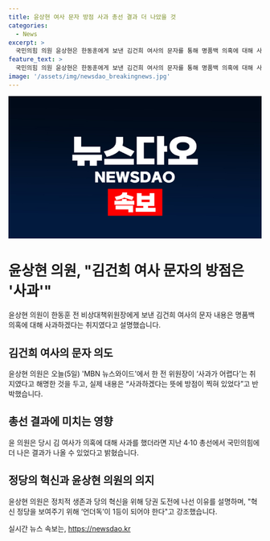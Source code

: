 ```yaml
---
title: 윤상현 여사 문자 방점 사과 총선 결과 더 나았을 것
categories:
  - News
excerpt: >
  국민의힘 의원 윤상현은 한동훈에게 보낸 김건희 여사의 문자를 통해 명품백 의혹에 대해 사과할 것을 약속했다고 전했습니다. 또한, 이번 전당대회 출마에 대해 혁신 정당을 보여주기 위해 언더독이 1등이 되어야 한다고 강조했으며, 총선 결과에 대해 사과가 있었다면 더 나은 결과가 나왔을 것이라고 언급했습니다. 또한, 국민의힘 내부 문제에 대해 혁신을 요구하며, 전당대회 이전에 총선 백서가 발간돼야 한다고 주문했습니다.
feature_text: >
  국민의힘 의원 윤상현은 한동훈에게 보낸 김건희 여사의 문자를 통해 명품백 의혹에 대해 사과할 것을 약속했다고 전했습니다. 또한, 이번 전당대회 출마에 대해 혁신 정당을 보여주기 위해 언더독이 1등이 되어야 한다고 강조했으며, 총선 결과에 대해 사과가 있었다면 더 나은 결과가 나왔을 것이라고 언급했습니다. 또한, 국민의힘 내부 문제에 대해 혁신을 요구하며, 전당대회 이전에 총선 백서가 발간돼야 한다고 주문했습니다.
image: '/assets/img/newsdao_breakingnews.jpg'
---
```


<p><img src="/assets/img/newsdao_breakingnews.jpg" alt="firstkoreanews 속보" /></p>

<h1>윤상현 의원, "김건희 여사 문자의 방점은 '사과'"</h1>

<p data-ke-size="size16">윤상현 의원이 한동훈 전 비상대책위원장에게 보낸 김건희 여사의 문자 내용은 명품백 의혹에 대해 사과하겠다는 취지였다고 설명했습니다.</p>

<h2>김건희 여사의 문자 의도</h2>

<p data-ke-size="size16">윤상현 의원은 오늘(5일) 'MBN 뉴스와이드'에서 한 전 위원장이 ‘사과가 어렵다’는 취지였다고 해명한 것을 두고, 실제 내용은 “사과하겠다는 뜻에 방점이 찍혀 있었다”고 반박했습니다.</p>

<h2>총선 결과에 미치는 영향</h2>

<p data-ke-size="size16">윤 의원은 당시 김 여사가 의혹에 대해 사과를 했더라면 지난 4·10 총선에서 국민의힘에 더 나은 결과가 나올 수 있었다고 밝혔습니다.</p>

<h2>정당의 혁신과 윤상현 의원의 의지</h2>

<p data-ke-size="size16">윤상현 의원은 정치적 생존과 당의 혁신을 위해 당권 도전에 나선 이유를 설명하며, "혁신 정당을 보여주기 위해 ‘언더독’이 1등이 되어야 한다"고 강조했습니다.</p>
실시간 뉴스 속보는, <a href="https://newsdao.kr" rel="dofollow">https://newsdao.kr</a>


